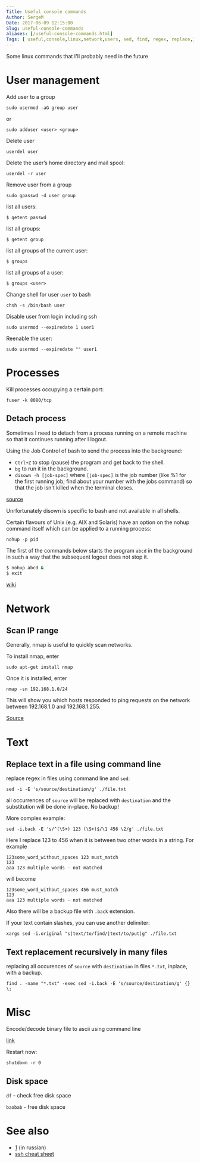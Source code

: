 ```yaml
---
Title: Useful console commands 
Author: SergeM
Date: 2017-06-09 12:15:00
Slug: useful-console-commands
aliases: [/useful-console-commands.html]
Tags: [ useful,console,linux,network,users, sed, find, regex, replace,]
---
```





Some linux commands that I'll probably need in the future


# User management

Add user to a group
```
sudo usermod -aG group user
```
or 
```
sudo adduser <user> <group>
```


Delete user
```
userdel user
```

Delete the user’s home directory and mail spool:
```
userdel -r user
```

Remove user from a group
```
sudo gpasswd -d user group
```

list all users:
```
$ getent passwd
```

list all groups:
```
$ getent group
```

list all groups of the current user:
```
$ groups
```
list all groups of a user:
```
$ groups <user>
```



Change shell for user `user` to bash
```
chsh -s /bin/bash user
```


Disable user from login including ssh

    sudo usermod --expiredate 1 user1

Reenable the user:

    sudo usermod --expiredate "" user1



# Processes

Kill processes occupying a certain port:
```
fuser -k 8080/tcp
``` 


## Detach process
Sometimes I need to detach from a process running on a remote machine so that it continues running after I logout.


Using the Job Control of bash to send the process into the background:

* `Ctrl+Z` to stop (pause) the program and get back to the shell.
* `bg` to run it in the background.
* `disown -h [job-spec]` where `[job-spec]` is the job number (like %1 for the first running job; find about your number with the jobs command) so that the job isn't killed when the terminal closes.

[source](https://stackoverflow.com/a/625436)

Unrfortunately disown is specific to bash and not available in all shells.

Certain flavours of Unix (e.g. AIX and Solaris) have an option on the nohup command itself which can be applied to a running process:

`nohup -p pid`


The first of the commands below starts the program `abcd` in the background in such a way that the subsequent logout does not stop it.

```bash
$ nohup abcd &
$ exit
```

[wiki](https://en.wikipedia.org/wiki/Nohup)


# Network

## Scan IP range

Generally, nmap is useful to quickly scan networks.

To install nmap, enter
```
sudo apt-get install nmap
```
Once it is installed, enter
```
nmap -sn 192.168.1.0/24
```
This will show you which hosts responded to ping requests on the network between 192.168.1.0 and 192.168.1.255.

[Source](https://askubuntu.com/a/224567)


# Text 

## Replace text in a file using command line

replace regex in files using command line and `sed`:

    sed -i -E 's/source/destination/g' ./file.txt

all occurrences of `source` will be replaced with `destination` and the substitution will be done in-place. No backup!


More complex example:

    sed -i.back -E 's/^(\S+) 123 (\S+)$/\1 456 \2/g' ./file.txt

Here I replace 123 to 456 when it is between two other words in a string.  For example 

```
123some_word_without_spaces 123 must_match
123
aaa 123 multiple words - not matched
```

will become 

```
123some_word_without_spaces 456 must_match
123
aaa 123 multiple words - not matched
```

Also there will be a backup file with `.back` extension.


If your text contain slashes, you can use another delimiter:
```
xargs sed -i.original "s|text/to/find/|text/to/put|g" ./file.txt
```


## Text replacement recursively in many files

replacing all occurences of `source` with `destination` in files `*.txt`, inplace, with a backup.

    find . -name "*.txt" -exec sed -i.back -E 's/source/destination/g' {} \;


# Misc

Encode/decode binary file to ascii using command line 

[link](/encodedecode-binary-file-to-ascii.html)


Restart now:
```
shutdown -r 0
```

## Disk space

`df` - check free disk space

`baobab` - free disk space


# See also

* [1](/2013/10/ten-best-console-commands-rus.html) (in russian)
* [ssh cheat sheet](/2017-04-ssh-cheatsheet.html)
